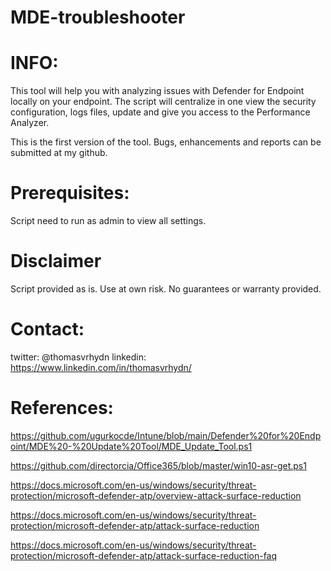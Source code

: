 # MDE-troubleshooter
# INFO:
This tool will help you with analyzing issues with Defender for Endpoint locally on your endpoint. The script will centralize in one view the security configuration, logs files, update
and give you access to the Performance Analyzer.

This is the first version of the tool. Bugs, enhancements and reports can be submitted at my github.

# Prerequisites: 

Script need to run as admin to view all settings.

# Disclaimer

Script provided as is. Use at own risk. No guarantees or warranty provided.

# Contact:
twitter:  @thomasvrhydn
linkedin: https://www.linkedin.com/in/thomasvrhydn/

# References:

https://github.com/ugurkocde/Intune/blob/main/Defender%20for%20Endpoint/MDE%20-%20Update%20Tool/MDE_Update_Tool.ps1

https://github.com/directorcia/Office365/blob/master/win10-asr-get.ps1

https://docs.microsoft.com/en-us/windows/security/threat-protection/microsoft-defender-atp/overview-attack-surface-reduction

https://docs.microsoft.com/en-us/windows/security/threat-protection/microsoft-defender-atp/attack-surface-reduction

https://docs.microsoft.com/en-us/windows/security/threat-protection/microsoft-defender-atp/attack-surface-reduction-faq

